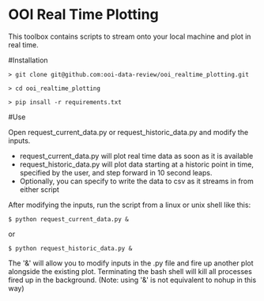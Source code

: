 # OOI Real Time Plotting
This toolbox contains scripts to stream onto your local machine and plot in real time.


#Installation

    > git clone git@github.com:ooi-data-review/ooi_realtime_plotting.git

    > cd ooi_realtime_plotting

    > pip insall -r requirements.txt


#Use

Open request_current_data.py or request_historic_data.py and modify the inputs. 

* request_current_data.py will plot real time data as soon as it is available
* request_historic_data.py will plot data starting at a historic point in time, specified by the user, and step forward in 10 second leaps.
* Optionally, you can specify to write the data to csv as it streams in from either script

After modifying the inputs, run the script from a linux or unix shell like this:

    $ python request_current_data.py &

or

    $ python request_historic_data.py &
    
The '&' will allow you to modify inputs in the .py file and fire up another plot alongside the existing plot. Terminating the bash shell will kill all processes fired up in the background. (Note: using '&' is not equivalent to nohup in this way)
